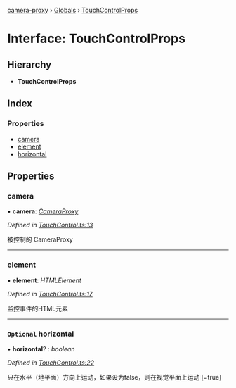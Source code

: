 [camera-proxy](../README.md) › [Globals](../globals.md) › [TouchControlProps](touchcontrolprops.md)

# Interface: TouchControlProps

## Hierarchy

* **TouchControlProps**

## Index

### Properties

* [camera](touchcontrolprops.md#camera)
* [element](touchcontrolprops.md#element)
* [horizontal](touchcontrolprops.md#optional-horizontal)

## Properties

###  camera

• **camera**: *[CameraProxy](../classes/cameraproxy.md)*

*Defined in [TouchControl.ts:13](https://github.com/alibaba/camera-proxy/blob/69cc03f/src/TouchControl.ts#L13)*

被控制的 CameraProxy

___

###  element

• **element**: *HTMLElement*

*Defined in [TouchControl.ts:17](https://github.com/alibaba/camera-proxy/blob/69cc03f/src/TouchControl.ts#L17)*

监控事件的HTML元素

___

### `Optional` horizontal

• **horizontal**? : *boolean*

*Defined in [TouchControl.ts:22](https://github.com/alibaba/camera-proxy/blob/69cc03f/src/TouchControl.ts#L22)*

只在水平（地平面）方向上运动，如果设为false，则在视觉平面上运动
[=true]
